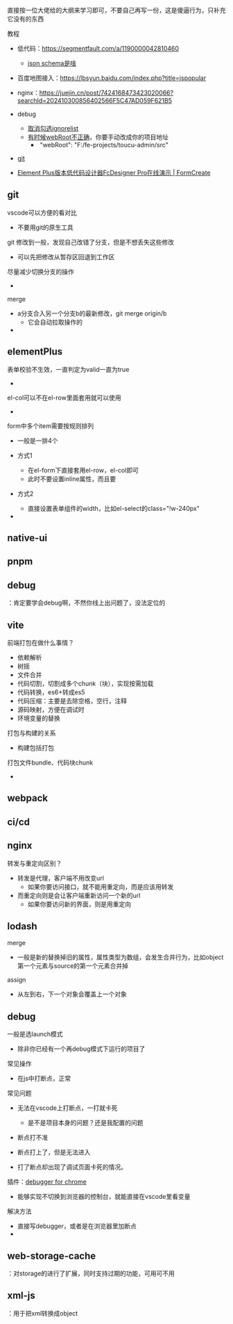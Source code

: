 直接按一位大佬给的大纲来学习即可，不要自己再写一份，这是傻逼行为，只补充它没有的东西

教程

- 低代码：https://segmentfault.com/a/1190000042810460
  - [json schema是啥](https://blog.csdn.net/xgangzai/article/details/122183483)

- 百度地图接入：https://lbsyun.baidu.com/index.php?title=jspopular

- nginx：https://juejin.cn/post/7424168473423020066?searchId=202410300856402566F5C47AD059F621B5

- debug

  - [取消勾选ignorelist](https://blog.csdn.net/qq_45024094/article/details/134964140)
  - [有时候webRoot不正确](https://blog.csdn.net/qq_45763682/article/details/130983785)，你要手动改成你的项目地址
    - ​    "webRoot": "F:/fe-projects/toucu-admin/src"

- [git](https://juejin.cn/post/6974184935804534815?searchId=2024110511073927127CDF90D4B07DFB4B)

- [Element Plus版本低代码设计器FcDesigner Pro在线演示 | FormCreate](https://pro.form-create.com/view/)




## git

vscode可以方便的看对比

- 不要用git的原生工具

git 修改到一般，发现自己改错了分支，但是不想丢失这些修改

- 可以先把修改从暂存区回退到工作区

尽量减少切换分支的操作

- 

merge

- a分支合入另一个分支b的最新修改，git merge origin/b
  - 它会自动拉取操作的
- 



## elementPlus

表单校验不生效，一直判定为valid一直为true

- 

el-col可以不在el-row里面套用就可以使用

- 



form中多个item需要按规则排列

- 一般是一排4个
- 方式1
  - 在el-form下直接套用el-row，el-col即可
  - 此时不要设置inline属性，而且要

- 方式2
  - 直接设置表单组件的width，比如el-select的class="!w-240px"

- 





## native-ui





## pnpm







## debug

：肯定要学会debug啊，不然你线上出问题了，没法定位的



## vite

前端打包在做什么事情？

- 依赖解析
- 树摇
- 文件合并
- 代码切割，切割成多个chunk（块），实现按需加载
- 代码转换，es6+转成es5
- 代码压缩：主要是去除空格，空行，注释
- 源码映射，方便在调试时
- 环境变量的替换

打包与构建的关系

- 构建包括打包

打包文件bundle、代码块chunk

- 



## webpack



## ci/cd





## nginx

转发与重定向区别？

- 转发是代理，客户端不用改变url
  - 如果你要访问接口，就不能用重定向，而是应该用转发
- 而重定向则是会让客户端重新访问一个新的url
  - 如果你要访问新的界面，则是用重定向



## lodash

merge

- 一般是新的替换掉旧的属性，属性类型为数组，会发生合并行为，比如object第一个元素与source的第一个元素合并掉

assign

- 从左到右，下一个对象会覆盖上一个对象



## debug

一般是选launch模式

- 除非你已经有一个再debug模式下运行的项目了

常见操作

- 在js中打断点，正常

常见问题

- 无法在vscode上打断点，一打就卡死
  - 是不是项目本身的问题？还是我配置的问题
- 断点打不准
- 断点打上了，但是无法进入

- 打了断点却出现了调试页面卡死的情况。

插件：[debugger for chrome](https://blog.csdn.net/gitblog_00257/article/details/142777978)

- 能够实现不切换到浏览器的控制台，就能直接在vscode里看变量

解决方法

- 直接写debugger，或者是在浏览器里加断点
- 



## web-storage-cache

：对storage的进行了扩展，同时支持过期的功能，可用可不用



## xml-js

：用于把xml转换成object





